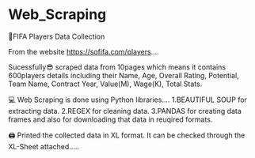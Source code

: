 # Web_Scraping

🏀FIFA Players Data Collection 

From the website https://sofifa.com/players....

Sucessfully😎 scraped data from 10pages which means it contains 600players details including their
Name,
Age,
Overall Rating,
Potential,
Team Name,
Contract Year,
Value(M),
Wage(K),
Total Stats.


💻 Web Scraping is done using Python libraries.... 
1.BEAUTIFUL SOUP for extracting data.
2.REGEX for cleaning data.
3.PANDAS for creating data frames and also for downloading that data in reuqired formats.


🖨 Printed the collected data in XL format. It can be checked through the XL-Sheet attached.....

